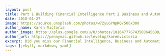 ```yaml
---
layout: post
title: Part 1 Building Financial Intelligence Part 2 Business and Automation
date: 2018-01-27
image: https://source.unsplash.com/photos/w7ZyuGYNpRQ/500x300
author_name: Karen Victoria
author_image: https://plus.google.com/u/0/photos/101647776743500645609/albums/profile/6236104713297794578?iso=false
author_url: https://pennymac.github.io/levelup/karenvictoria
excerpt: Did you miss our Financial Intelligence, Business and Automation LevelUp? Fear not, we recorded it for you.
tags: [jekyll, markdown, yaml]
---
```

